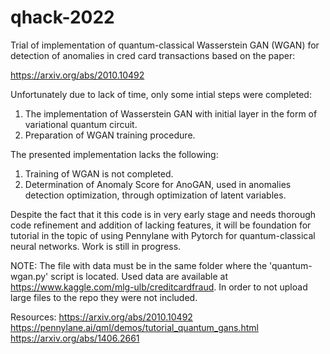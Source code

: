 # qhack-2022

Trial of implementation of quantum-classical Wasserstein GAN (WGAN) for detection of anomalies in cred card transactions based on the paper:

https://arxiv.org/abs/2010.10492

Unfortunately due to lack of time, only some intial steps were completed:
1. The implementation of Wasserstein GAN with initial layer in the form of variational
 quantum circuit.
2. Preparation of WGAN training procedure.

The presented implementation lacks the following:
1. Training of WGAN is not completed.
2. Determination of Anomaly Score for AnoGAN, used in anomalies detection optimization, through optimization of latent variables.

Despite the fact that it this code is in very early stage and needs thorough code refinement and addition of lacking features, it will be foundation for tutorial in the topic of using Pennylane with Pytorch for quantum-classical neural networks. Work is still in progress.

NOTE: The file with data must be in the same folder where the 'quantum-wgan.py' script is located. Used data are available at https://www.kaggle.com/mlg-ulb/creditcardfraud. In order to not upload large files to the repo they were not included.

Resources:
https://arxiv.org/abs/2010.10492
https://pennylane.ai/qml/demos/tutorial_quantum_gans.html
https://arxiv.org/abs/1406.2661
